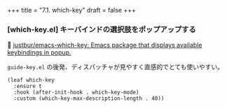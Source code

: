+++
title = "7.1. which-key"
draft = false
+++
### [which-key.el] キーバインドの選択肢をポップアップする
🔗 [justbur/emacs-which-key: Emacs package that displays available keybindings in popup.](https://github.com/justbur/emacs-which-key) 

`guide-key.el` の後発、ディスパッチャが見やすく直感的でとても使いやすい。

```elisp
(leaf which-key
  :ensure t
  :hook (after-init-hook . which-key-mode)
  :custom (which-key-max-description-length . 40))
```

